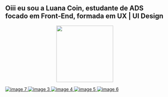 ## Oiii eu sou a Luana Coin, estudante de ADS focado em Front-End, formada em UX | UI Design

<div align="center">
  <a href="https://github.com/luanacoin">
  <img height="180em" src="https://github-readme-stats.vercel.app/api?username=luanacoin&show_icons=true&theme=dark&include_all_commits=true&count_private=true"/>
</div>

 
![image 7](https://github.com/luanacoin/luanacoin/assets/106402298/c6d90171-eeb1-4c64-906b-cfdbeab57f20)
![image 3](https://github.com/luanacoin/luanacoin/assets/106402298/456d2256-c1e3-4cf0-8b39-7f258a0d7b4a)
![image 4](https://github.com/luanacoin/luanacoin/assets/106402298/b52d77ac-d8c6-4db8-bad9-ba628deae20f)
![image 5](https://github.com/luanacoin/luanacoin/assets/106402298/dc17e21a-04ea-4844-b81d-6bdb75094a7f)
![image 6](https://github.com/luanacoin/luanacoin/assets/106402298/9e0a84ec-6ee3-4ff2-8e2f-2331475a219f)


